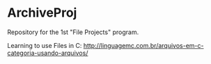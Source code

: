 # ArchiveProj
Repository for the 1st "File Projects" program.

Learning to use Files in C: http://linguagemc.com.br/arquivos-em-c-categoria-usando-arquivos/
